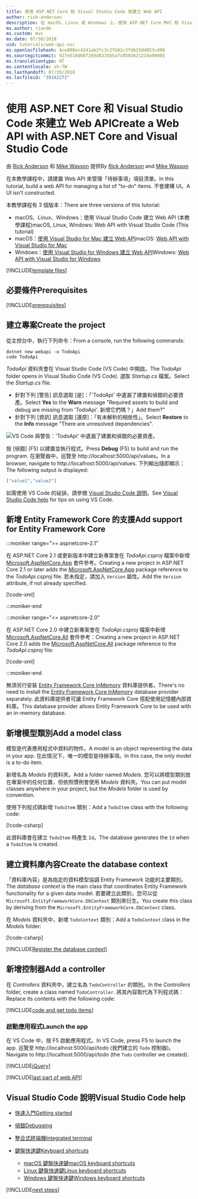 ```yaml
---
title: 使用 ASP.NET Core 和 Visual Studio Code 來建立 Web API
author: rick-anderson
description: 在 macOS、Linux 或 Windows 上，使用 ASP.NET Core MVC 和 Visual Studio Code 建置 Web API
ms.author: riande
ms.custom: mvc
ms.date: 07/30/2018
uid: tutorials/web-api-vsc
ms.openlocfilehash: 4ce808ec4241ab2fc3c2fb81c3fdb15dd853cd90
ms.sourcegitcommit: 927e510d68f269d8335b5a7c8592621219a90965
ms.translationtype: HT
ms.contentlocale: zh-TW
ms.lasthandoff: 07/30/2018
ms.locfileid: "39342272"
---
```

# <a name="create-a-web-api-with-aspnet-core-and-visual-studio-code"></a><span data-ttu-id="7501e-103">使用 ASP.NET Core 和 Visual Studio Code 來建立 Web API</span><span class="sxs-lookup"><span data-stu-id="7501e-103">Create a Web API with ASP.NET Core and Visual Studio Code</span></span>

<span data-ttu-id="7501e-104">由 [Rick Anderson](https://twitter.com/RickAndMSFT) 和 [Mike Wasson](https://github.com/mikewasson) 提供</span><span class="sxs-lookup"><span data-stu-id="7501e-104">By [Rick Anderson](https://twitter.com/RickAndMSFT) and [Mike Wasson](https://github.com/mikewasson)</span></span>

<span data-ttu-id="7501e-105">在本教學課程中，請建置 Web API 來管理「待辦事項」項目清單。</span><span class="sxs-lookup"><span data-stu-id="7501e-105">In this tutorial, build a web API for managing a list of "to-do" items.</span></span> <span data-ttu-id="7501e-106">不會建構 UI。</span><span class="sxs-lookup"><span data-stu-id="7501e-106">A UI isn't constructed.</span></span>

<span data-ttu-id="7501e-107">本教學課程有 3 個版本：</span><span class="sxs-lookup"><span data-stu-id="7501e-107">There are three versions of this tutorial:</span></span>

* <span data-ttu-id="7501e-108">macOS、Linux、Windows：使用 Visual Studio Code 建立 Web API (本教學課程)</span><span class="sxs-lookup"><span data-stu-id="7501e-108">macOS, Linux, Windows: Web API with Visual Studio Code (This tutorial)</span></span>
* <span data-ttu-id="7501e-109">macOS：[使用 Visual Studio for Mac 建立 Web API](xref:tutorials/first-web-api-mac)</span><span class="sxs-lookup"><span data-stu-id="7501e-109">macOS: [Web API with Visual Studio for Mac](xref:tutorials/first-web-api-mac)</span></span>
* <span data-ttu-id="7501e-110">Windows：[使用 Visual Studio for Windows 建立 Web API](xref:tutorials/first-web-api)</span><span class="sxs-lookup"><span data-stu-id="7501e-110">Windows: [Web API with Visual Studio for Windows](xref:tutorials/first-web-api)</span></span>

<!-- WARNING: The code AND images in this doc are used by uid: tutorials/web-api-vsc, tutorials/first-web-api-mac and tutorials/first-web-api. If you change any code/images in this tutorial, update uid: tutorials/web-api-vsc -->

[!INCLUDE[template files](../includes/webApi/intro.md)]

## <a name="prerequisites"></a><span data-ttu-id="7501e-111">必要條件</span><span class="sxs-lookup"><span data-stu-id="7501e-111">Prerequisites</span></span>

[!INCLUDE[prerequisites](~/includes/net-core-prereqs-vscode.md)]

## <a name="create-the-project"></a><span data-ttu-id="7501e-112">建立專案</span><span class="sxs-lookup"><span data-stu-id="7501e-112">Create the project</span></span>

<span data-ttu-id="7501e-113">從主控台中，執行下列命令：</span><span class="sxs-lookup"><span data-stu-id="7501e-113">From a console, run the following commands:</span></span>

```console
dotnet new webapi -o TodoApi
code TodoApi
```

<span data-ttu-id="7501e-114">*TodoApi* 資料夾會在 Visual Studio Code (VS Code) 中開啟。</span><span class="sxs-lookup"><span data-stu-id="7501e-114">The *TodoApi* folder opens in Visual Studio Code (VS Code).</span></span> <span data-ttu-id="7501e-115">選取 *Startup.cs* 檔案。</span><span class="sxs-lookup"><span data-stu-id="7501e-115">Select the *Startup.cs* file.</span></span>

* <span data-ttu-id="7501e-116">針對下列 [警告] 訊息選取 [是]：「'TodoApi' 中遺漏了建置和偵錯的必要資產。</span><span class="sxs-lookup"><span data-stu-id="7501e-116">Select **Yes** to the **Warn** message "Required assets to build and debug are missing from 'TodoApi'.</span></span> <span data-ttu-id="7501e-117">新增它們嗎？」</span><span class="sxs-lookup"><span data-stu-id="7501e-117">Add them?"</span></span>
* <span data-ttu-id="7501e-118">針對下列 [資訊] 訊息選取 [還原]：「有未解析的相依性」。</span><span class="sxs-lookup"><span data-stu-id="7501e-118">Select **Restore** to the **Info** message "There are unresolved dependencies".</span></span>

<!-- uid: tutorials/first-mvc-app-xplat/start-mvc uses the pic below. If you change it, make sure it's consistent -->

![VS Code 與警告：'TodoApi' 中遺漏了建置和偵錯的必要資產。](web-api-vsc/_static/vsc_restore.png)

<span data-ttu-id="7501e-122">按 [偵錯] (F5) 以建置並執行程式。</span><span class="sxs-lookup"><span data-stu-id="7501e-122">Press **Debug** (F5) to build and run the program.</span></span> <span data-ttu-id="7501e-123">在瀏覽器中，巡覽至 http://localhost:5000/api/values。</span><span class="sxs-lookup"><span data-stu-id="7501e-123">In a browser, navigate to http://localhost:5000/api/values.</span></span> <span data-ttu-id="7501e-124">下列輸出隨即顯示：</span><span class="sxs-lookup"><span data-stu-id="7501e-124">The following output is displayed:</span></span>

```json
["value1","value2"]
```

<span data-ttu-id="7501e-125">如需使用 VS Code 的祕訣，請參閱 [Visual Studio Code 說明](#visual-studio-code-help)。</span><span class="sxs-lookup"><span data-stu-id="7501e-125">See [Visual Studio Code help](#visual-studio-code-help) for tips on using VS Code.</span></span>

## <a name="add-support-for-entity-framework-core"></a><span data-ttu-id="7501e-126">新增 Entity Framework Core 的支援</span><span class="sxs-lookup"><span data-stu-id="7501e-126">Add support for Entity Framework Core</span></span>

:::moniker range=">= aspnetcore-2.1"

<span data-ttu-id="7501e-127">在 ASP.NET Core 2.1 或更新版本中建立新專案會在 *TodoApi.csproj* 檔案中新增 [Microsoft.AspNetCore.App](https://www.nuget.org/packages/Microsoft.AspNetCore.App) 套件參考。</span><span class="sxs-lookup"><span data-stu-id="7501e-127">Creating a new project in ASP.NET Core 2.1 or later adds the [Microsoft.AspNetCore.App](https://www.nuget.org/packages/Microsoft.AspNetCore.App) package reference to the *TodoApi.csproj* file.</span></span> <span data-ttu-id="7501e-128">若未指定，請加入 `Version` 屬性。</span><span class="sxs-lookup"><span data-stu-id="7501e-128">Add the `Version` attribute, if not already specified.</span></span>

[!code-xml[](first-web-api/samples/2.1/TodoApi/TodoApi.csproj?name=snippet_Metapackage&highlight=2)]

:::moniker-end

:::moniker range="<= aspnetcore-2.0"

<span data-ttu-id="7501e-129">在 ASP.NET Core 2.0 中建立新專案會在 *TodoApi.csproj* 檔案中新增 [Microsoft.AspNetCore.All](https://www.nuget.org/packages/Microsoft.AspNetCore.All) 套件參考：</span><span class="sxs-lookup"><span data-stu-id="7501e-129">Creating a new project in ASP.NET Core 2.0 adds the [Microsoft.AspNetCore.All](https://www.nuget.org/packages/Microsoft.AspNetCore.All) package reference to the *TodoApi.csproj* file:</span></span>

[!code-xml[](first-web-api/samples/2.0/TodoApi/TodoApi.csproj?name=snippet_Metapackage&highlight=2)]

:::moniker-end

<span data-ttu-id="7501e-130">無須另行安裝 [Entity Framework Core InMemory](/ef/core/providers/in-memory/) 資料庫提供者。</span><span class="sxs-lookup"><span data-stu-id="7501e-130">There's no need to install the [Entity Framework Core InMemory](/ef/core/providers/in-memory/) database provider separately.</span></span> <span data-ttu-id="7501e-131">此資料庫提供者可讓 Entity Framework Core 搭配使用記憶體內部資料庫。</span><span class="sxs-lookup"><span data-stu-id="7501e-131">This database provider allows Entity Framework Core to be used with an in-memory database.</span></span>

## <a name="add-a-model-class"></a><span data-ttu-id="7501e-132">新增模型類別</span><span class="sxs-lookup"><span data-stu-id="7501e-132">Add a model class</span></span>

<span data-ttu-id="7501e-133">模型是代表應用程式中資料的物件。</span><span class="sxs-lookup"><span data-stu-id="7501e-133">A model is an object representing the data in your app.</span></span> <span data-ttu-id="7501e-134">在此情況下，唯一的模型是待辦事項。</span><span class="sxs-lookup"><span data-stu-id="7501e-134">In this case, the only model is a to-do item.</span></span>

<span data-ttu-id="7501e-135">新增名為 *Models* 的資料夾。</span><span class="sxs-lookup"><span data-stu-id="7501e-135">Add a folder named *Models*.</span></span> <span data-ttu-id="7501e-136">您可以將模型類別放在專案中的任何位置，但依照慣例會使用 *Models* 資料夾。</span><span class="sxs-lookup"><span data-stu-id="7501e-136">You can put model classes anywhere in your project, but the *Models* folder is used by convention.</span></span>

<span data-ttu-id="7501e-137">使用下列程式碼新增 `TodoItem` 類別：</span><span class="sxs-lookup"><span data-stu-id="7501e-137">Add a `TodoItem` class with the following code:</span></span>

[!code-csharp[](first-web-api/samples/2.0/TodoApi/Models/TodoItem.cs)]

<span data-ttu-id="7501e-138">此資料庫會在建立 `TodoItem` 時產生 `Id`。</span><span class="sxs-lookup"><span data-stu-id="7501e-138">The database generates the `Id` when a `TodoItem` is created.</span></span>

## <a name="create-the-database-context"></a><span data-ttu-id="7501e-139">建立資料庫內容</span><span class="sxs-lookup"><span data-stu-id="7501e-139">Create the database context</span></span>

<span data-ttu-id="7501e-140">「資料庫內容」是為指定的資料模型協調 Entity Framework 功能的主要類別。</span><span class="sxs-lookup"><span data-stu-id="7501e-140">The *database context* is the main class that coordinates Entity Framework functionality for a given data model.</span></span> <span data-ttu-id="7501e-141">若要建立此類別，您可以從 `Microsoft.EntityFrameworkCore.DbContext` 類別來衍生。</span><span class="sxs-lookup"><span data-stu-id="7501e-141">You create this class by deriving from the `Microsoft.EntityFrameworkCore.DbContext` class.</span></span>

<span data-ttu-id="7501e-142">在 *Models* 資料夾中，新增 `TodoContext` 類別：</span><span class="sxs-lookup"><span data-stu-id="7501e-142">Add a `TodoContext` class in the *Models* folder:</span></span>

[!code-csharp[](first-web-api/samples/2.0/TodoApi/Models/TodoContext.cs)]

[!INCLUDE[Register the database context](../includes/webApi/register_dbContext.md)]

## <a name="add-a-controller"></a><span data-ttu-id="7501e-143">新增控制器</span><span class="sxs-lookup"><span data-stu-id="7501e-143">Add a controller</span></span>

<span data-ttu-id="7501e-144">在 *Controllers* 資料夾中，建立名為 `TodoController` 的類別。</span><span class="sxs-lookup"><span data-stu-id="7501e-144">In the *Controllers* folder, create a class named `TodoController`.</span></span> <span data-ttu-id="7501e-145">將其內容取代為下列程式碼：</span><span class="sxs-lookup"><span data-stu-id="7501e-145">Replace its contents with the following code:</span></span>

[!INCLUDE[code and get todo items](../includes/webApi/getTodoItems.md)]

### <a name="launch-the-app"></a><span data-ttu-id="7501e-146">啟動應用程式</span><span class="sxs-lookup"><span data-stu-id="7501e-146">Launch the app</span></span>

<span data-ttu-id="7501e-147">在 VS Code 中，按 F5 啟動應用程式。</span><span class="sxs-lookup"><span data-stu-id="7501e-147">In VS Code, press F5 to launch the app.</span></span> <span data-ttu-id="7501e-148">巡覽至 http://localhost:5000/api/todo (我們建立的 `Todo` 控制器)。</span><span class="sxs-lookup"><span data-stu-id="7501e-148">Navigate to http://localhost:5000/api/todo (the `Todo` controller we created).</span></span>

[!INCLUDE[jQuery](../includes/webApi/add-jquery.md)]

[!INCLUDE[last part of web API](../includes/webApi/end.md)]

## <a name="visual-studio-code-help"></a><span data-ttu-id="7501e-149">Visual Studio Code 說明</span><span class="sxs-lookup"><span data-stu-id="7501e-149">Visual Studio Code help</span></span>

* [<span data-ttu-id="7501e-150">快速入門</span><span class="sxs-lookup"><span data-stu-id="7501e-150">Getting started</span></span>](https://code.visualstudio.com/docs)
* [<span data-ttu-id="7501e-151">偵錯</span><span class="sxs-lookup"><span data-stu-id="7501e-151">Debugging</span></span>](https://code.visualstudio.com/docs/editor/debugging)
* [<span data-ttu-id="7501e-152">整合式終端機</span><span class="sxs-lookup"><span data-stu-id="7501e-152">Integrated terminal</span></span>](https://code.visualstudio.com/docs/editor/integrated-terminal)
* [<span data-ttu-id="7501e-153">鍵盤快速鍵</span><span class="sxs-lookup"><span data-stu-id="7501e-153">Keyboard shortcuts</span></span>](https://code.visualstudio.com/docs/getstarted/keybindings#_keyboard-shortcuts-reference)

  * [<span data-ttu-id="7501e-154">macOS 鍵盤快速鍵</span><span class="sxs-lookup"><span data-stu-id="7501e-154">macOS keyboard shortcuts</span></span>](https://code.visualstudio.com/shortcuts/keyboard-shortcuts-macos.pdf)
  * [<span data-ttu-id="7501e-155">Linux 鍵盤快速鍵</span><span class="sxs-lookup"><span data-stu-id="7501e-155">Linux keyboard shortcuts</span></span>](https://code.visualstudio.com/shortcuts/keyboard-shortcuts-linux.pdf)
  * [<span data-ttu-id="7501e-156">Windows 鍵盤快速鍵</span><span class="sxs-lookup"><span data-stu-id="7501e-156">Windows keyboard shortcuts</span></span>](https://code.visualstudio.com/shortcuts/keyboard-shortcuts-windows.pdf)

[!INCLUDE[next steps](../includes/webApi/next.md)]
